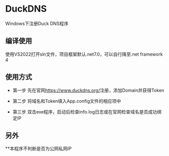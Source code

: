 # DuckDNS
Windows下注册Duck DNS程序

## 编译使用
使用VS2022打开sln文件，项目框架默认.net7.0，可以自行降至.net framework 4

## 使用方式
+ 第一步
先在官网<https://www.duckdns.org/>注册，添加Domain并获得Token

+ 第二步
将域名和Token填入App.config文件的相应项中

+ 第三步
双击exe程序，启动后检查info.log日志或在官网检查域名是否成功绑定IP

## 另外
**本程序不判断是否为公网私网IP
